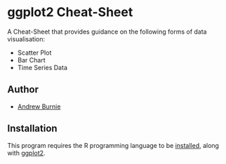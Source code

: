 # ggplot2 Cheat-Sheet

A Cheat-Sheet that provides guidance on the following forms of data visualisation:

* Scatter Plot
* Bar Chart
* Time Series Data


## Author

* [Andrew Burnie](https://github.com/Andrew47)

## Installation

This program requires the R programming language to be [installed](https://www.r-project.org/), along with [ggplot2](https://cran.r-project.org/web/packages/ggplot2/ggplot2.pdf).
